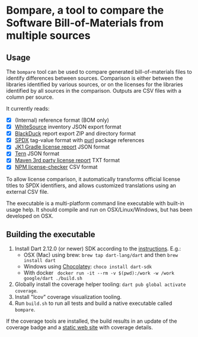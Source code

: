 # Bompare, a tool to compare the Software Bill-of-Materials from multiple sources

## Usage
The `bompare` tool can be used to compare generated bill-of-materials files
to identify differences between sources. Comparison is either between the 
libraries identified by various sources, or on the licenses for the
libraries identified by all sources in the comparison. Outputs are CSV 
files with a column per source.

It currently reads:

- [x] (Internal) reference format (BOM only)
- [x] [WhiteSource](https://www.whitesourcesoftware.com) inventory JSON export format
- [x] [BlackDuck](https://www.synopsys.com/software-integrity/security-testing/software-composition-analysis.html) report export ZIP and directory format
- [x] [SPDX](https://spdx.github.io/spdx-spec) tag-value format with [purl](https://github.com/package-url/purl-spec) package references
- [x] [JK1 Gradle license report](https://github.com/jk1/Gradle-License-Report) JSON format
- [x] [Tern](https://github.com/tern-tools/tern) JSON format
- [x] [Maven 3rd party license report](https://www.mojohaus.org/license-maven-plugin/add-third-party-mojo.html) TXT format
- [x] [NPM license-checker](https://www.npmjs.com/package/license-checker) CSV format

To allow license comparison, it automatically transforms official license titles 
to SPDX identifiers, and allows customized translations using an external CSV file.

The executable is a multi-platform command line executable with built-in usage help.
It should compile and run on OSX/Linux/Windows, but has been developed on OSX.

## Building the executable
1. Install Dart 2.12.0 (or newer) SDK according to the [instructions](https://dart.dev/get-dart).
E.g.:
    - OSX (Mac) using brew: `brew tap dart-lang/dart` and then `brew install dart`
    - Windows using [Chocolatey](https://chocolatey.org): `choco install dart-sdk`
    - With docker ` docker run -it --rm -v $(pwd):/work -w /work google/dart ./build.sh`
2. Globally install the coverage helper tooling: `dart pub global activate coverage`.
3. Install "lcov" coverage visualization tooling.
4. Run `build.sh` to run all tests and build a native executable
   called `bompare`.

If the coverage tools are installed, the build results in an update of the
coverage badge and a [static web site](coverage/index.html) with coverage
details.

